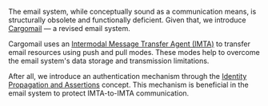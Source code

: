 The email system, while conceptually sound as a communication means, is structurally obsolete and functionally deficient. Given that, we introduce [Cargomail](https://github.com/cargomail-org/cargomail) — a revised email system.

Cargomail uses an [Intermodal Message Transfer Agent (IMTA)](https://github.com/cargomail-org/imta) to transfer email resources using push and pull modes. These modes help to overcome the email system's data storage and transmission limitations.

After all, we introduce an authentication mechanism through the [Identity Propagation and Assertions](https://github.com/cargomail-org/identity-propagation-and-assertions) concept. This mechanism is beneficial in the email system to protect IMTA-to-IMTA communication.
